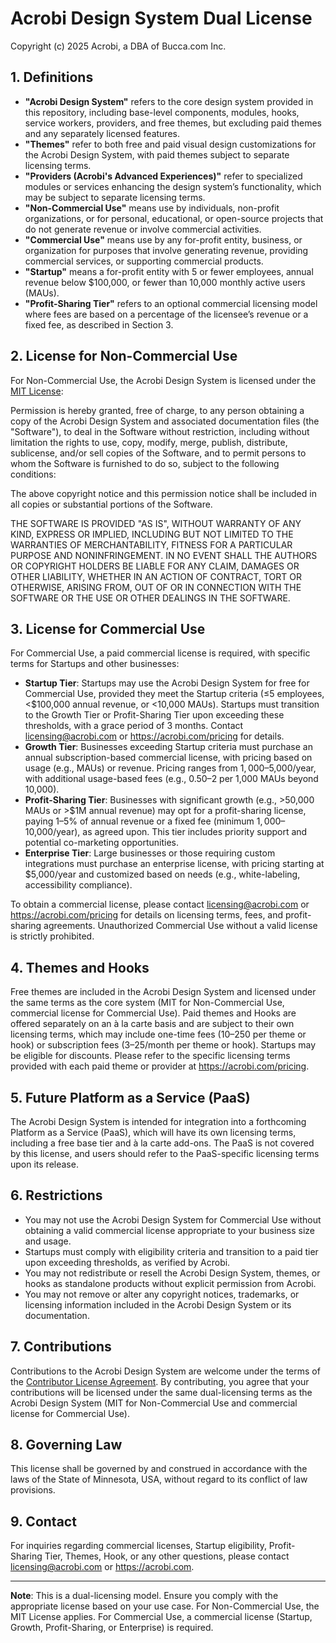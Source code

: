 # Acrobi Design System Dual License

Copyright (c) 2025 Acrobi, a DBA of Bucca.com Inc.

## 1. Definitions

- **"Acrobi Design System"** refers to the core design system provided in this repository, including base-level components, modules, hooks, service workers, providers, and free themes, but excluding paid themes and any separately licensed features.
- **"Themes"** refer to both free and paid visual design customizations for the Acrobi Design System, with paid themes subject to separate licensing terms.
- **"Providers (Acrobi's Advanced Experiences)"** refer to specialized modules or services enhancing the design system’s functionality, which may be subject to separate licensing terms.
- **"Non-Commercial Use"** means use by individuals, non-profit organizations, or for personal, educational, or open-source projects that do not generate revenue or involve commercial activities.
- **"Commercial Use"** means use by any for-profit entity, business, or organization for purposes that involve generating revenue, providing commercial services, or supporting commercial products.
- **"Startup"** means a for-profit entity with 5 or fewer employees, annual revenue below $100,000, or fewer than 10,000 monthly active users (MAUs).
- **"Profit-Sharing Tier"** refers to an optional commercial licensing model where fees are based on a percentage of the licensee’s revenue or a fixed fee, as described in Section 3.

## 2. License for Non-Commercial Use

For Non-Commercial Use, the Acrobi Design System is licensed under the [MIT License](https://opensource.org/licenses/MIT):

Permission is hereby granted, free of charge, to any person obtaining a copy of the Acrobi Design System and associated documentation files (the "Software"), to deal in the Software without restriction, including without limitation the rights to use, copy, modify, merge, publish, distribute, sublicense, and/or sell copies of the Software, and to permit persons to whom the Software is furnished to do so, subject to the following conditions:

The above copyright notice and this permission notice shall be included in all copies or substantial portions of the Software.

THE SOFTWARE IS PROVIDED "AS IS", WITHOUT WARRANTY OF ANY KIND, EXPRESS OR IMPLIED, INCLUDING BUT NOT LIMITED TO THE WARRANTIES OF MERCHANTABILITY, FITNESS FOR A PARTICULAR PURPOSE AND NONINFRINGEMENT. IN NO EVENT SHALL THE AUTHORS OR COPYRIGHT HOLDERS BE LIABLE FOR ANY CLAIM, DAMAGES OR OTHER LIABILITY, WHETHER IN AN ACTION OF CONTRACT, TORT OR OTHERWISE, ARISING FROM, OUT OF OR IN CONNECTION WITH THE SOFTWARE OR THE USE OR OTHER DEALINGS IN THE SOFTWARE.

## 3. License for Commercial Use

For Commercial Use, a paid commercial license is required, with specific terms for Startups and other businesses:

- **Startup Tier**: Startups may use the Acrobi Design System for free for Commercial Use, provided they meet the Startup criteria (≤5 employees, <$100,000 annual revenue, or <10,000 MAUs). Startups must transition to the Growth Tier or Profit-Sharing Tier upon exceeding these thresholds, with a grace period of 3 months. Contact licensing@acrobi.com or https://acrobi.com/pricing for details.
- **Growth Tier**: Businesses exceeding Startup criteria must purchase an annual subscription-based commercial license, with pricing based on usage (e.g., MAUs) or revenue. Pricing ranges from $1,000–$5,000/year, with additional usage-based fees (e.g., $0.50–$2 per 1,000 MAUs beyond 10,000).
- **Profit-Sharing Tier**: Businesses with significant growth (e.g., >50,000 MAUs or >$1M annual revenue) may opt for a profit-sharing license, paying 1–5% of annual revenue or a fixed fee (minimum $1,000–$10,000/year), as agreed upon. This tier includes priority support and potential co-marketing opportunities.
- **Enterprise Tier**: Large businesses or those requiring custom integrations must purchase an enterprise license, with pricing starting at $5,000/year and customized based on needs (e.g., white-labeling, accessibility compliance).

To obtain a commercial license, please contact licensing@acrobi.com or https://acrobi.com/pricing for details on licensing terms, fees, and profit-sharing agreements. Unauthorized Commercial Use without a valid license is strictly prohibited.

## 4. Themes and Hooks

Free themes are included in the Acrobi Design System and licensed under the same terms as the core system (MIT for Non-Commercial Use, commercial license for Commercial Use). Paid themes and Hooks are offered separately on an à la carte basis and are subject to their own licensing terms, which may include one-time fees ($10–$250 per theme or hook) or subscription fees ($3–$25/month per theme or hook). Startups may be eligible for discounts. Please refer to the specific licensing terms provided with each paid theme or provider at https://acrobi.com/pricing.

## 5. Future Platform as a Service (PaaS)

The Acrobi Design System is intended for integration into a forthcoming Platform as a Service (PaaS), which will have its own licensing terms, including a free base tier and à la carte add-ons. The PaaS is not covered by this license, and users should refer to the PaaS-specific licensing terms upon its release.

## 6. Restrictions

- You may not use the Acrobi Design System for Commercial Use without obtaining a valid commercial license appropriate to your business size and usage.
- Startups must comply with eligibility criteria and transition to a paid tier upon exceeding thresholds, as verified by Acrobi.
- You may not redistribute or resell the Acrobi Design System, themes, or hooks as standalone products without explicit permission from Acrobi.
- You may not remove or alter any copyright notices, trademarks, or licensing information included in the Acrobi Design System or its documentation.

## 7. Contributions

Contributions to the Acrobi Design System are welcome under the terms of the [Contributor License Agreement](CONTRIBUTING.md). By contributing, you agree that your contributions will be licensed under the same dual-licensing terms as the Acrobi Design System (MIT for Non-Commercial Use and commercial license for Commercial Use).

## 8. Governing Law

This license shall be governed by and construed in accordance with the laws of the State of Minnesota, USA, without regard to its conflict of law provisions.

## 9. Contact

For inquiries regarding commercial licenses, Startup eligibility, Profit-Sharing Tier, Themes, Hook, or any other questions, please contact licensing@acrobi.com or https://acrobi.com.

---

**Note**: This is a dual-licensing model. Ensure you comply with the appropriate license based on your use case. For Non-Commercial Use, the MIT License applies. For Commercial Use, a commercial license (Startup, Growth, Profit-Sharing, or Enterprise) is required.
